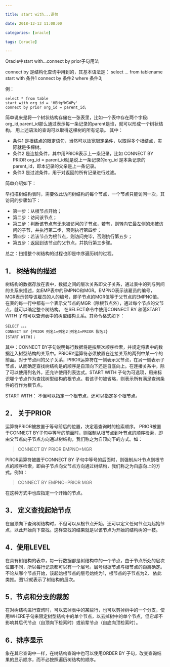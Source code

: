 ```yaml
---

title: start with...语句

date: 2018-12-13 11:08:00

categories: [oracle]

tags: [oracle]

---
```



Oracle中start with...connect by prior子句用法


<!--more-->


connect by 是结构化查询中用到的，其基本语法是： 
select ... from tablename start with 条件1 
connect by 条件2 
where 条件3;

例：

```oracle
select * from table
start with org_id = 'HBHqfWGWPy'
connect by prior org_id = parent_id;
```

简单说来是将一个树状结构存储在一张表里，比如一个表中存在两个字段: 
org_id,parent_id那么通过表示每一条记录的parent是谁，就可以形成一个树状结构。 
用上述语法的查询可以取得这棵树的所有记录。 
其中：

- 条件1 是根结点的限定语句，当然可以放宽限定条件，以取得多个根结点，实际就是多棵树。 
- 条件2 是连接条件，其中用PRIOR表示上一条记录，比如 CONNECT BY PRIOR org_id = parent_id就是说上一条记录的org_id 是本条记录的parent_id，即本记录的父亲是上一条记录。 
- 条件3 是过滤条件，用于对返回的所有记录进行过滤。



 

简单介绍如下：

早扫描树结构表时，需要依此访问树结构的每个节点，一个节点只能访问一次，其访问的步骤如下：

- 第一步：从根节点开始；
- 第二步：访问该节点；
- 第三步：判断该节点有无未被访问的子节点，若有，则转向它最左侧的未被访问的子节，并执行第二步，否则执行第四步；
- 第四步：若该节点为根节点，则访问完毕，否则执行第五步；
- 第五步：返回到该节点的父节点，并执行第三步骤。

总之：扫描整个树结构的过程也即是中序遍历树的过程。

 

## 1． 树结构的描述
树结构的数据存放在表中，数据之间的层次关系即父子关系，通过表中的列与列间的关系来描述，如EMP表中的EMPNO和MGR。EMPNO表示该雇员的编号，MGR表示领导该雇员的人的编号，即子节点的MGR值等于父节点的EMPNO值。在表的每一行中都有一个表示父节点的MGR（除根节点外），通过每个节点的父节点，就可以确定整个树结构。
在SELECT命令中使用CONNECT BY 和蔼START WITH 子句可以查询表中的树型结构关系。其命令格式如下：

```
SELECT 。。。
CONNECT BY {PRIOR 列名1=列名2|列名1=PRIOR 裂名2}
[START WITH]；
```

其中：CONNECT BY子句说明每行数据将是按层次顺序检索，并规定将表中的数据连入树型结构的关系中。PRIORY运算符必须放置在连接关系的两列中某一个的前面。对于节点间的父子关系，PRIOR运算符在一侧表示父节点，在另一侧表示子节点，从而确定查找树结构是的顺序是自顶向下还是自底向上。在连接关系中，除了可以使用列名外，还允许使用列表达式。START WITH 子句为可选项，用来标识哪个节点作为查找树型结构的根节点。若该子句被省略，则表示所有满足查询条件的行作为根节点。

START WITH： 不但可以指定一个根节点，还可以指定多个根节点。

## 2． 关于PRIOR

运算符PRIOR被放置于等号前后的位置，决定着查询时的检索顺序。
PRIOR被置于CONNECT BY子句中等号的前面时，则强制从根节点到叶节点的顺序检索，即由父节点向子节点方向通过树结构，我们称之为自顶向下的方式。如：

> CONNECT BY PRIOR EMPNO=MGR

PIROR运算符被置于CONNECT BY 子句中等号的后面时，则强制从叶节点到根节点的顺序检索，即由子节点向父节点方向通过树结构，我们称之为自底向上的方式。例如：

> CONNECT BY EMPNO=PRIOR MGR

在这种方式中也应指定一个开始的节点。

## 3． 定义查找起始节点
在自顶向下查询树结构时，不但可以从根节点开始，还可以定义任何节点为起始节点，以此开始向下查找。这样查找的结果就是以该节点为开始的结构树的一枝。

## 4．使用LEVEL
在具有树结构的表中，每一行数据都是树结构中的一个节点，由于节点所处的层次位置不同，所以每行记录都可以有一个层号。层号根据节点与根节点的距离确定。不论从哪个节点开始，该起始根节点的层号始终为1，根节点的子节点为2， 依此类推。图1.2就表示了树结构的层次。

## 5．节点和分支的裁剪
在对树结构进行查询时，可以去掉表中的某些行，也可以剪掉树中的一个分支，使用WHERE子句来限定树型结构中的单个节点，以去掉树中的单个节点，但它却不影响其后代节点（自顶向下检索时）或前辈节点（自底向顶检索时）。

## 6．排序显示
象在其它查询中一样，在树结构查询中也可以使用ORDER BY 子句，改变查询结果的显示顺序，而不必按照遍历树结构的顺序。